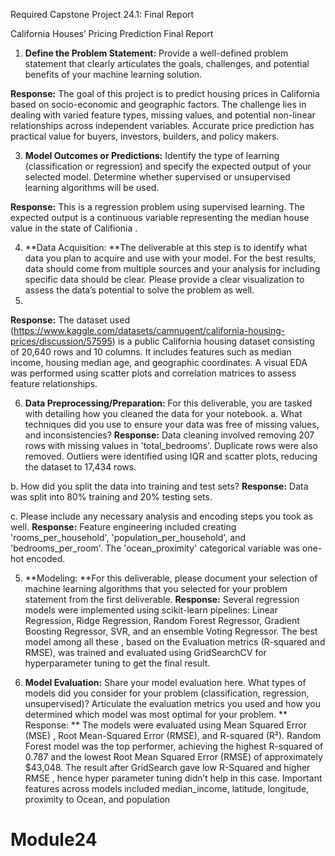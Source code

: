Required Capstone Project 24.1: Final Report

California Houses’ Pricing Prediction Final Report
1.	**Define the Problem Statement:** Provide a well-defined problem statement that clearly articulates the goals, challenges, and potential benefits of your machine learning solution.

**Response:** The goal of this project is to predict housing prices in California based on socio-economic and geographic factors. The challenge lies in dealing with varied feature types, missing values, and potential non-linear relationships across independent variables. Accurate price prediction has practical value for buyers, investors, builders, and policy makers.

3.	**Model Outcomes or Predictions:** Identify the type of learning (classification or regression) and specify the expected output of your selected model. Determine whether supervised or unsupervised learning algorithms will be used.

**Response:** This is a regression problem using supervised learning. The expected output is a continuous variable representing the median house value in the state of Califionia .

4.	**Data Acquisition: **The deliverable at this step is to identify what data you plan to acquire and use with your model. For the best results, data should come from multiple sources and your analysis for including specific data should be clear. Please provide a clear visualization to assess the data’s potential to solve the problem as well.
5.	
**Response:** The dataset used (https://www.kaggle.com/datasets/camnugent/california-housing-prices/discussion/57595) is a public California housing dataset consisting of 20,640 rows and 10 columns. It includes features such as median income, housing median age, and geographic coordinates. A visual EDA was performed using scatter plots and correlation matrices to assess feature relationships.

6.	**Data Preprocessing/Preparation:** For this deliverable, you are tasked with detailing how you cleaned the data for your notebook. 
a.	What techniques did you use to ensure your data was free of missing values, and inconsistencies? 
**Response:** Data cleaning involved removing 207 rows with missing values in 'total_bedrooms'. Duplicate rows were also removed. Outliers were identified using IQR and scatter plots, reducing the dataset to 17,434 rows.

b.	How did you split the data into training and test sets?
**Response:** Data was split into 80% training and 20% testing sets.

c.	Please include any necessary analysis and encoding steps you took as well.
**Response:** Feature engineering included creating 'rooms_per_household', 'population_per_household', and 'bedrooms_per_room'. The 'ocean_proximity' categorical variable was one-hot encoded.


5.	**Modeling: **For this deliverable, please document your selection of machine learning algorithms that you selected for your problem statement from the first deliverable.
**Response:** Several regression models were implemented using scikit-learn pipelines: Linear Regression, Ridge Regression, Random Forest Regressor, Gradient Boosting Regressor, SVR, and an ensemble Voting Regressor. The best model among all these , based on  the Evaluation metrics (R-squared and RMSE), was trained and evaluated using GridSearchCV for hyperparameter tuning to get the final result.


6.	**Model Evaluation:** Share your model evaluation here. What types of models did you consider for your problem (classification, regression, unsupervised)?  Articulate the evaluation metrics you used and how you determined which model was most optimal for your problem.
**​​Response: **
The models were evaluated using Mean Squared Error (MSE) , Root Mean-Squared Error (RMSE), and R-squared (R²).
Random Forest model was the top performer, achieving the highest R-squared of 0.787 and the lowest Root Mean Squared Error (RMSE) of approximately $43,048. 
The result after GridSearch gave low R-Squared and higher RMSE , hence hyper parameter tuning didn’t help in this case.
Important features across models included median_income, latitude, longitude, proximity to Ocean, and population


# Module24
